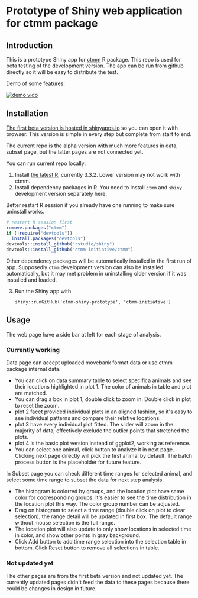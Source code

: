 # Prototype of Shiny web application for ctmm package

## Introduction

This is a prototype Shiny app for [ctmm](https://cran.r-project.org/web/packages/ctmm/index.html) R package. This repo is used for beta testing of the development version. The app can be run from github directly so it will be easy to distribute the test.

Demo of some features:

[![demo vido](http://img.youtube.com/vi/7vRktLa76Ho/0.jpg)](http://www.youtube.com/watch?v=7vRktLa76Ho "shiny prototype demo")

## Installation

[The first beta version is hosted in shinyapps.io](https://ctmm.shinyapps.io/dashboard1/) so you can open it with browser. This version is simple in every step but complete from start to end.

The current repo is the alpha version with much more features in data, subset page, but the latter pages are not connected yet.

You can run current repo locally:

1. Install [the latest R](https://www.r-project.org/), currently 3.3.2. Lower version may not work with ctmm.
2. Install dependency packages in R. You need to install `ctmm` and `shiny` development version separately here. 

Better restart R session if you already have one running to make sure uninstall works.

```r
# restart R session first
remove.packages("ctmm")
if (!require("devtools"))
  install.packages("devtools")
devtools::install_github("rstudio/shiny")
devtools::install_github("ctmm-initiative/ctmm")
```

Other dependency packages will be automatically installed in the first run of app. Supposedly `ctmm` development version can also be installed automatically, but it may met problem in uninstalling older version if it was installed and loaded.

3. Run the Shiny app with

	`shiny::runGitHub('ctmm-shiny-prototype', 'ctmm-initiative')`
	
	
## Usage

The web page have a side bar at left for each stage of analysis. 

### Currently working

Data page can accept uploaded movebank format data or use ctmm package internal data. 
- You can click on data summary table to select specifica animals and see their locations highlighted in plot 1. The color of animals in table and plot are matched. 
- You can drag a box in plot 1, double click to zoom in. Double click in plot to reset the zoom.
- plot 2 facet provided individual plots in an aligned fashion, so it's easy to see individual patterns and compare their relative locations.
- plot 3 have every individual plot fitted. The slider will zoom in the majority of data, effectively exclude the outlier points that stretched the plots.
- plot 4 is the basic plot version instead of ggplot2, working as reference.
- You can select one animal, click button to analyze it in next page. Clicking next page directly will pick the first animal by default. The batch process button is the placeholder for future feature.

In Subset page you can check different time ranges for selected animal, and select some time range to subset the data for next step analysis. 
- The histogram is colorred by groups, and the location plot have same color for cooresponding groups. It's easier to see the time distribution in the location plot this way. The color group number can be adjusted.
- Drag on histogram to select a time range (double click on plot to clear selection), the range detail will be updated in first box. The default range without mouse selection is the full range.
- The location plot will also update to only show locations in selected time in color, and show other points in gray background.
- Click Add button to add time range selection into the selection table in bottom.  Click Reset button to remove all selections in table.

### Not updated yet

The other pages are from the first beta version and not updated yet. The currently updated pages didn't feed the data to these pages because there could be changes in design in future.

